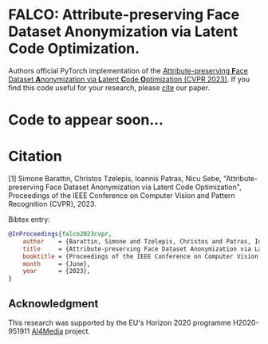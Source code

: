 # FALCO: Attribute-preserving Face Dataset Anonymization via Latent Code Optimization.

Authors official PyTorch implementation of the [Attribute-preserving **F**ace Dataset **A**nonymization via **L**atent **C**ode **O**ptimization (CVPR 2023)](TODO). If you find this code useful for your research, please [cite]() our paper.



# Code to appear soon...







# Citation

[1] Simone Barattin, Christos Tzelepis, Ioannis Patras, Nicu Sebe, "Attribute-preserving Face Dataset Anonymization via Latent Code Optimization", Proceedings of the IEEE Conference on Computer Vision and Pattern Recognition (CVPR), 2023.

Bibtex entry:

```bibtex
@InProceedings{falco2023cvpr,
    author    = {Barattin, Simone and Tzelepis, Christos and Patras, Ioannis and Sebe, Nicu},
    title     = {Attribute-preserving Face Dataset Anonymization via Latent Code Optimization},
    booktitle = {Proceedings of the IEEE Conference on Computer Vision and Pattern Recognition (CVPR)},
    month     = {June},
    year      = {2023},
}
```



## Acknowledgment

This research was supported by the EU's Horizon 2020 programme H2020-951911 [AI4Media](https://www.ai4media.eu/) project.





